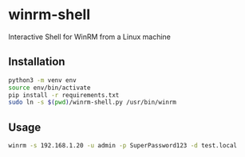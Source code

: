 # winrm-shell
Interactive Shell for WinRM from a Linux machine

## Installation

```bash
python3 -m venv env
source env/bin/activate
pip install -r requirements.txt
sudo ln -s $(pwd)/winrm-shell.py /usr/bin/winrm
```

## Usage

```bash
winrm -s 192.168.1.20 -u admin -p SuperPassword123 -d test.local
```
